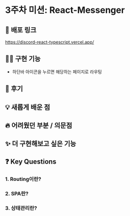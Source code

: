 # 3주차 미션: React-Messenger

## 🐻 배포 링크

https://discord-react-typescript.vercel.app/

## 👩‍💻 구현 기능

- 하단바 아이콘을 누르면 해당하는 페이지로 라우팅

## 🥳 후기

## 💡 새롭게 배운 점

## 🔥 어려웠던 부분 / 의문점

## ✨ 더 구현해보고 싶은 기능

## ❓ Key Questions

### 1. Routing이란?

### 2. SPA란?

### 3. 상태관리란?

